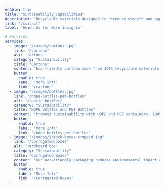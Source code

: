```yaml
---
enable: true
title: "Sustainability Capabilities"
description: "Recyclable materials designed to **reduce waste** and support **sustainability**"
link: "/contact"
label: "Reach Us for More Insights"

# Services
services:
  - image: "/images/cartons.jpg"
    link: "/cartons"
    alt: "cartons"
    category: "Sustainability"
    title: "Cartons"
    content: "Eco-friendly cartons made from 100% recyclable materials, designed to minimize waste and support sustainability."
    button:
      enable: true
      label: "More info"
      link: "/cartons"
  - image: "/images/bottles.jpg"
    link: "/hdpe-bottles-pet-bottles"
    alt: "plastic bottles"
    category: "Sustainability"
    title: "HDPE Bottles and PET Bottles"
    content: "Promote sustainability with HDPE and PET containers, 100% recyclable and easily collected reducing landfill waste."
    button:
      enable: true
      label: "More Info"
      link: "/hdpe-bottles-pet-bottles"
  - image: "/images/istock-boxes-cropped.jpg"
    link: "/corrugated-boxes"
    alt: "cardboard box"
    category: "Sustainability"
    title: "Corrugated Boxes"
    content: "Our eco-friendly packaging reduces environmental impact and supports a circular economy with easy recycling."
    button:
      enable: true
      label: "More Info"
      link: "/corrugated-boxes"
---
```

